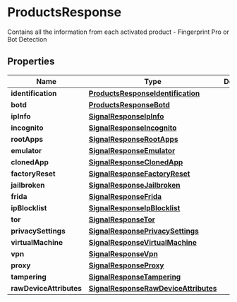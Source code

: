 

# ProductsResponse

Contains all the information from each activated product - Fingerprint Pro or Bot Detection

## Properties

| Name | Type | Description | Notes |
|------------ | ------------- | ------------- | -------------|
|**identification** | [**ProductsResponseIdentification**](ProductsResponseIdentification.md) |  |  [optional] |
|**botd** | [**ProductsResponseBotd**](ProductsResponseBotd.md) |  |  [optional] |
|**ipInfo** | [**SignalResponseIpInfo**](SignalResponseIpInfo.md) |  |  [optional] |
|**incognito** | [**SignalResponseIncognito**](SignalResponseIncognito.md) |  |  [optional] |
|**rootApps** | [**SignalResponseRootApps**](SignalResponseRootApps.md) |  |  [optional] |
|**emulator** | [**SignalResponseEmulator**](SignalResponseEmulator.md) |  |  [optional] |
|**clonedApp** | [**SignalResponseClonedApp**](SignalResponseClonedApp.md) |  |  [optional] |
|**factoryReset** | [**SignalResponseFactoryReset**](SignalResponseFactoryReset.md) |  |  [optional] |
|**jailbroken** | [**SignalResponseJailbroken**](SignalResponseJailbroken.md) |  |  [optional] |
|**frida** | [**SignalResponseFrida**](SignalResponseFrida.md) |  |  [optional] |
|**ipBlocklist** | [**SignalResponseIpBlocklist**](SignalResponseIpBlocklist.md) |  |  [optional] |
|**tor** | [**SignalResponseTor**](SignalResponseTor.md) |  |  [optional] |
|**privacySettings** | [**SignalResponsePrivacySettings**](SignalResponsePrivacySettings.md) |  |  [optional] |
|**virtualMachine** | [**SignalResponseVirtualMachine**](SignalResponseVirtualMachine.md) |  |  [optional] |
|**vpn** | [**SignalResponseVpn**](SignalResponseVpn.md) |  |  [optional] |
|**proxy** | [**SignalResponseProxy**](SignalResponseProxy.md) |  |  [optional] |
|**tampering** | [**SignalResponseTampering**](SignalResponseTampering.md) |  |  [optional] |
|**rawDeviceAttributes** | [**SignalResponseRawDeviceAttributes**](SignalResponseRawDeviceAttributes.md) |  |  [optional] |



